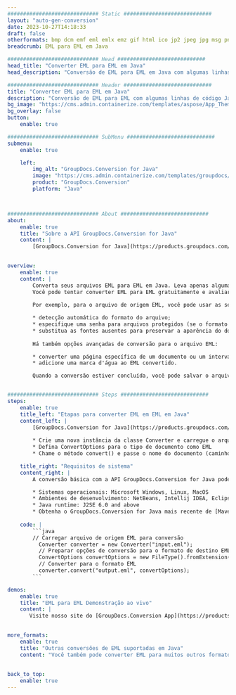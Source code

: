 ```yaml
---
############################# Static ############################
layout: "auto-gen-conversion"
date: 2023-10-27T14:18:33
draft: false
otherformats: bmp dcm emf eml emlx emz gif html ico jp2 jpeg jpg msg png psb psd svg svgz tga tif tiff webp wmf wmz
breadcrumb: EML para EML em Java

############################# Head ############################
head_title: "Converter EML para EML em Java"
head_description: "Conversão de EML para EML em Java com algumas linhas de código. Converta mais de 160 formatos de arquivo usando a API de conversão de documentos do GroupDocs para Java"

############################# Header ############################
title: "Converter EML para EML em Java"
description: "Conversão de EML para EML com algumas linhas de código Java"
bg_image: "https://cms.admin.containerize.com/templates/aspose/App_Themes/V3/images/bg/header1.png"
bg_overlay: false
button:
    enable: true

############################# SubMenu ############################
submenu:
    enable: true

    left:
        img_alt: "GroupDocs.Conversion for Java"
        image: "https://cms.admin.containerize.com/templates/groupdocs/images/product-logos/90x90-noborder/groupdocs-conversion-java.png"
        product: "GroupDocs.Conversion"
        platform: "Java"



############################# About ############################
about:
    enable: true
    title: "Sobre a API GroupDocs.Conversion for Java"
    content: |
        [GroupDocs.Conversion for Java](https://products.groupdocs.com/conversion/java/) é uma API avançada de conversão de formato de arquivo para conversão entre formatos populares de imagem e documento, como Microsoft Office, OpenDocument, PDF, HTML, e-mail, CAD. e muito mais com apenas algumas linhas de código. A API nativa detecta automaticamente os formatos dos documentos originais e oferece muitas opções para personalizar os documentos convertidos. Juntamente com a função de extrair informações de um documento, ele também suporta o armazenamento em cache dos resultados da conversão para o disco local por padrão. No entanto, qualquer tipo de armazenamento em cache pode ser suportado pela implementação das interfaces apropriadas - Amazon S3, Dropbox, Google Drive, Windows Azure, Reddis ou quaisquer outras.
    

overview:
    enable: true
    content: |
        Converta seus arquivos EML para EML em Java. Leva apenas algumas linhas de código Java em qualquer plataforma de sua escolha, como Windows, Linux, macOS.
        Você pode tentar converter EML para EML gratuitamente e avaliar a qualidade dos resultados da conversão. Junto com scripts de conversão de arquivo simples, você pode tentar opções mais sofisticadas para carregar o arquivo de origem EML e armazenar a saída EML. 
        
        Por exemplo, para o arquivo de origem EML, você pode usar as seguintes opções de carregamento:

        * detecção automática do formato do arquivo;
        * especifique uma senha para arquivos protegidos (se o formato de arquivo for compatível);
        * substitua as fontes ausentes para preservar a aparência do documento.
        
        Há também opções avançadas de conversão para o arquivo EML:

        * converter uma página específica de um documento ou um intervalo de páginas;
        * adicione uma marca d'água ao EML convertido.

        Quando a conversão estiver concluída, você pode salvar o arquivo EML no caminho do arquivo local ou em qualquer armazenamento de terceiros, como FTP, Amazon S3, Google Drive, Dropbox etc. Observe - para converter EML para EML, você não precisa instalar nenhum software adicional, como MS Office, Open Office, Adobe Acrobat Reader etc.


############################# Steps ############################
steps:
    enable: true
    title_left: "Etapas para converter EML em EML em Java"
    content_left: |
        [GroupDocs.Conversion for Java](https://products.groupdocs.com/conversion/java/) permite que os desenvolvedores convertam facilmente o arquivo EML para EML com algumas linhas de código.
        
        * Crie uma nova instância da classe Converter e carregue o arquivo EML com o caminho completo
        * Defina ConvertOptions para o tipo de documento como EML
        * Chame o método convert() e passe o nome do documento (caminho completo) e formato (EML) como parâmetro

    title_right: "Requisitos de sistema"
    content_right: |
        A conversão básica com a API GroupDocs.Conversion for Java pode ser feita com apenas algumas linhas de código. Nossas APIs são suportadas em todas as principais plataformas e sistemas operacionais. Antes de executar o código abaixo, certifique-se de ter os seguintes pré-requisitos instalados em seu sistema.

        * Sistemas operacionais: Microsoft Windows, Linux, MacOS
        * Ambientes de desenvolvimento: NetBeans, Intellij IDEA, Eclipse, etc.
        * Java runtime: J2SE 6.0 and above
        * Obtenha o GroupDocs.Conversion for Java mais recente de [Maven](https://repository.groupdocs.com/webapp/#/artifacts/browse/tree/General/repo/com/groupdocs/groupdocs-conversion)
         
    code: |
        ```java    
        // Carregar arquivo de origem EML para conversão
          Converter converter = new Converter("input.eml");
          // Preparar opções de conversão para o formato de destino EML
          ConvertOptions convertOptions = new FileType().fromExtension("eml").getConvertOptions();
          // Converter para o formato EML
          converter.convert("output.eml", convertOptions);
        ```

demos:
    enable: true
    title: "EML para EML Demonstração ao vivo"
    content: |
       Visite nosso site do [GroupDocs.Conversion App](https://products.groupdocs.app/conversion/family) e experimente a conversão de EML para EML agora. A demonstração gratuita tem os seguintes benefícios
          

more_formats:
    enable: true
    title: "Outras conversões de EML suportadas em Java"
    content: "Você também pode converter EML para muitos outros formatos de arquivo. Por favor, veja a lista abaixo."
       
       
back_to_top:
    enable: true
---
```

